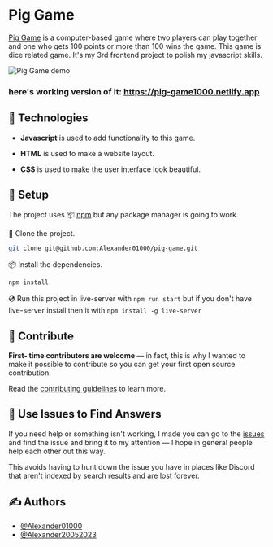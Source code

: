 # Pig Game

[Pig Game](https://pig-game1000.netlify.app) is a computer-based game where two players can play together and one who gets 100 points or more than 100 wins the game. This game is dice related game. It's my 3rd frontend project to polish my javascript skills.

![Pig Game demo](https://media.giphy.com/media/nv9gzotA7Mn1EQG8nZ/giphy.gif)

### here's working version of it: https://pig-game1000.netlify.app

## 🧭 Technologies

- **Javascript** is used to add functionality to this game.

- **HTML** is used to make a website layout.

- **CSS** is used to make the user interface look beautiful.

## 📜 Setup

The project uses 📦️ [npm](https://www.npmjs.com/) but any package manager is going to work.

👬 Clone the project.

```sh
git clone git@github.com:Alexander01000/pig-game.git
```

📦️ Install the dependencies.

```sh
npm install
```

💿️ Run this project in live-server with `npm run start` but if you don't have live-server install then it with `npm install -g live-server`

## 🤗 Contribute

**First- time contributors are welcome** — in fact, this is why I wanted to make it possible to contribute so you can get your first open source contribution.

Read the [contributing guidelines](https://docs.github.com/en/communities/setting-up-your-project-for-healthy-contributions/setting-guidelines-for-repository-contributors) to learn more.

## 🙏 Use Issues to Find Answers

If you need help or something isn't working, I made you can go to the [issues](https://github.com/Alexander01000/pig-game/issues) and find the issue and bring it to my attention — I hope in general people help each other out this way.

This avoids having to hunt down the issue you have in places like Discord that aren't indexed by search results and are lost forever.

## ✍️ Authors

- [@Alexander01000](https://github.com/Alexander01000)
- [@Alexander20052023](https://github.com/Alexander20052023)
